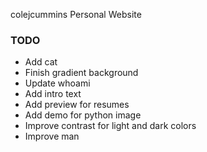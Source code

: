 colejcummins Personal Website

### TODO

- Add cat
- Finish gradient background
- Update whoami
- Add intro text
- Add preview for resumes
- Add demo for python image
- Improve contrast for light and dark colors
- Improve man
